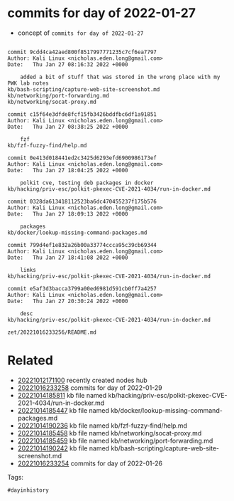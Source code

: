 # commits for day of 2022-01-27

- concept of `commits for day of 2022-01-27`

```

commit 9cdd4ca42aed800f8517997771235c7cf6ea7797
Author: Kali Linux <nicholas.eden.long@gmail.com>
Date:   Thu Jan 27 08:16:32 2022 +0000

    added a bit of stuff that was stored in the wrong place with my PWK lab notes
kb/bash-scripting/capture-web-site-screenshot.md
kb/networking/port-forwarding.md
kb/networking/socat-proxy.md

commit c15f64e3dfde8fcf15fb3426bddfbc6df1a91851
Author: Kali Linux <nicholas.eden.long@gmail.com>
Date:   Thu Jan 27 08:38:25 2022 +0000

    fzf
kb/fzf-fuzzy-find/help.md

commit 0e413d018441ed2c3425d6293efd6900986173ef
Author: Kali Linux <nicholas.eden.long@gmail.com>
Date:   Thu Jan 27 18:04:25 2022 +0000

    polkit cve, testing deb packages in docker
kb/hacking/priv-esc/polkit-pkexec-CVE-2021-4034/run-in-docker.md

commit 0328da613418112523ba6dc470455237f175b576
Author: Kali Linux <nicholas.eden.long@gmail.com>
Date:   Thu Jan 27 18:09:13 2022 +0000

    packages
kb/docker/lookup-missing-command-packages.md

commit 799d4ef1e832a26b00a33774ccca95c39cb69344
Author: Kali Linux <nicholas.eden.long@gmail.com>
Date:   Thu Jan 27 18:41:08 2022 +0000

    links
kb/hacking/priv-esc/polkit-pkexec-CVE-2021-4034/run-in-docker.md

commit e5af3d3bacca3799a00ed6981d591cb0ff7a4257
Author: Kali Linux <nicholas.eden.long@gmail.com>
Date:   Thu Jan 27 20:30:24 2022 +0000

    desc
kb/hacking/priv-esc/polkit-pkexec-CVE-2021-4034/run-in-docker.md
```

` zet/20221016233256/README.md `

# Related

- [20221012171100](/zet/20221012171100/README.md) recently created nodes hub
- [20221016233258](/zet/20221016233258/README.md) commits for day of 2022-01-29
- [20221014185811](/zet/20221014185811/README.md) kb file named kb/hacking/priv-esc/polkit-pkexec-CVE-2021-4034/run-in-docker.md
- [20221014185447](/zet/20221014185447/README.md) kb file named kb/docker/lookup-missing-command-packages.md
- [20221014190236](/zet/20221014190236/README.md) kb file named kb/fzf-fuzzy-find/help.md
- [20221014185458](/zet/20221014185458/README.md) kb file named kb/networking/socat-proxy.md
- [20221014185459](/zet/20221014185459/README.md) kb file named kb/networking/port-forwarding.md
- [20221014190242](/zet/20221014190242/README.md) kb file named kb/bash-scripting/capture-web-site-screenshot.md
- [20221016233254](/zet/20221016233254/README.md) commits for day of 2022-01-26

Tags:

    #dayinhistory
